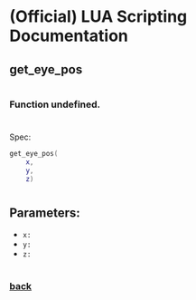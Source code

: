 
# (Official) LUA Scripting Documentation

## get_eye_pos
#
### Function undefined.
#
Spec:
```lua
get_eye_pos(
	x,
	y,
	z)
```
#
## Parameters:
- `x:` 
- `y:` 
- `z:` 
#  

### [back](../other)

